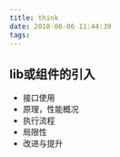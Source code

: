 ```yaml
---
title: think
date: 2018-06-06 11:44:39
tags:
---
```

## lib或组件的引入
+ 接口使用
+ 原理，性能概况
+ 执行流程
+ 局限性
+ 改进与提升
